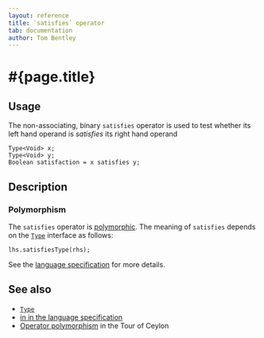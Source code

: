 ```yaml
---
layout: reference
title: `satisfies` operator
tab: documentation
author: Tom Bentley
---
```


# #{page.title}

## Usage 

The non-associating, binary `satisfies` operator is used to test whether its 
left hand  operand is *satisfies* its right hand operand

    Type<Void> x;
    Type<Void> y;
    Boolean satisfaction = x satisfies y;

## Description

### Polymorphism

The `satisfies` operator is [polymorphic](/documentation/reference/operator/operator-polymorphism). 
The meaning of `satisfies` depends on the 
[`Type`](../../ceylon.language/Type) interface as follows:

    lhs.satisfiesType(rhs);

See the [language specification](#{site.urls.spec}#equalityandcomparisonoperators) 
for more details.

## See also

* [`Type`](../../ceylon.language/Type)
* [in in the language specification](#{site.urls.spec}#equalityandcomparisonoperators)
* [Operator polymorphism](/documentation/tour/language-module/#operator_polymorphism) 
  in the Tour of Ceylon

